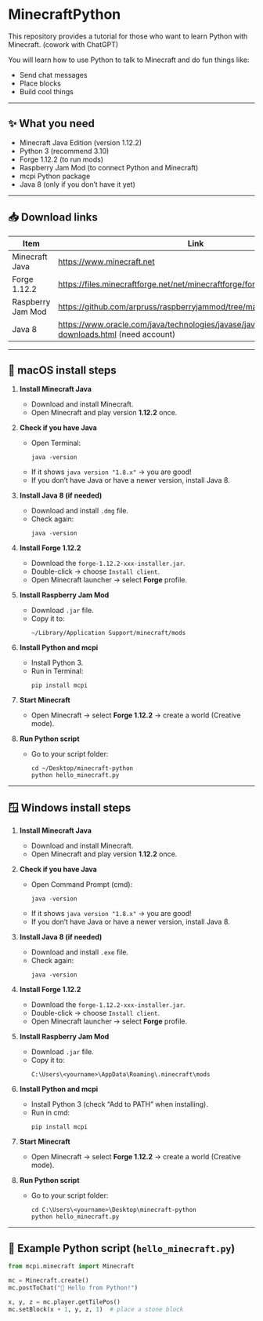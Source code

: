 # MinecraftPython
This repository provides a tutorial for those who want to learn Python with Minecraft. (cowork with ChatGPT)

You will learn how to use Python to talk to Minecraft and do fun things like:
- Send chat messages
- Place blocks
- Build cool things

---

## ✨ What you need

- Minecraft Java Edition (version 1.12.2)
- Python 3 (recommend 3.10)
- Forge 1.12.2 (to run mods)
- Raspberry Jam Mod (to connect Python and Minecraft)
- mcpi Python package
- Java 8 (only if you don’t have it yet)

---

## 📥 Download links

| Item              | Link                                                                                          |
|-------------------|-----------------------------------------------------------------------------------------------|
| Minecraft Java    | https://www.minecraft.net                                                                     |
| Forge 1.12.2      | https://files.minecraftforge.net/net/minecraftforge/forge/index_1.12.2.html                   |
| Raspberry Jam Mod | https://github.com/arpruss/raspberryjammod/tree/master                                        |
| Java 8            | https://www.oracle.com/java/technologies/javase/javase8-archive-downloads.html (need account) |

---

## 🍎 macOS install steps

1. **Install Minecraft Java**
   - Download and install Minecraft.
   - Open Minecraft and play version **1.12.2** once.

2. **Check if you have Java**
   - Open Terminal:
     ```
     java -version
     ```
   - If it shows `java version "1.8.x"` → you are good!
   - If you don’t have Java or have a newer version, install Java 8.

3. **Install Java 8 (if needed)**
   - Download and install `.dmg` file.
   - Check again:
     ```
     java -version
     ```

4. **Install Forge 1.12.2**
   - Download the `forge-1.12.2-xxx-installer.jar`.
   - Double-click → choose `Install client`.
   - Open Minecraft launcher → select **Forge** profile.

5. **Install Raspberry Jam Mod**
   - Download `.jar` file.
   - Copy it to:
     ```
     ~/Library/Application Support/minecraft/mods
     ```

6. **Install Python and mcpi**
   - Install Python 3.
   - Run in Terminal:
     ```
     pip install mcpi
     ```

7. **Start Minecraft**
   - Open Minecraft → select **Forge 1.12.2** → create a world (Creative mode).

8. **Run Python script**
   - Go to your script folder:
     ```
     cd ~/Desktop/minecraft-python
     python hello_minecraft.py
     ```

---

## 🪟 Windows install steps

1. **Install Minecraft Java**
   - Download and install Minecraft.
   - Open Minecraft and play version **1.12.2** once.

2. **Check if you have Java**
   - Open Command Prompt (cmd):
     ```
     java -version
     ```
   - If it shows `java version "1.8.x"` → you are good!
   - If you don’t have Java or have a newer version, install Java 8.

3. **Install Java 8 (if needed)**
   - Download and install `.exe` file.
   - Check again:
     ```
     java -version
     ```

4. **Install Forge 1.12.2**
   - Download the `forge-1.12.2-xxx-installer.jar`.
   - Double-click → choose `Install client`.
   - Open Minecraft launcher → select **Forge** profile.

5. **Install Raspberry Jam Mod**
   - Download `.jar` file.
   - Copy it to:
     ```
     C:\Users\<yourname>\AppData\Roaming\.minecraft\mods
     ```

6. **Install Python and mcpi**
   - Install Python 3 (check “Add to PATH” when installing).
   - Run in cmd:
     ```
     pip install mcpi
     ```

7. **Start Minecraft**
   - Open Minecraft → select **Forge 1.12.2** → create a world (Creative mode).

8. **Run Python script**
   - Go to your script folder:
     ```
     cd C:\Users\<yourname>\Desktop\minecraft-python
     python hello_minecraft.py
     ```

---

## 💬 Example Python script (`hello_minecraft.py`)

```python
from mcpi.minecraft import Minecraft

mc = Minecraft.create()
mc.postToChat("👋 Hello from Python!")

x, y, z = mc.player.getTilePos()
mc.setBlock(x + 1, y, z, 1)  # place a stone block

